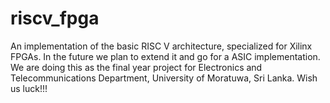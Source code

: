 # riscv_fpga
An implementation of the basic RISC V architecture, specialized for Xilinx FPGAs. In the future we plan to extend it and go for a ASIC implementation. We are doing this as the final year project for Electronics and Telecommunications Department, University of Moratuwa, Sri Lanka. Wish us luck!!!
